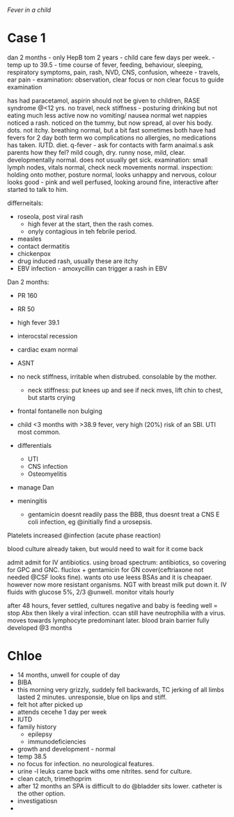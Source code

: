 ###### Fever in a child

# Case 1
dan 2 months - only HepB
tom 2 years - child care few days per week.
    - temp up to 39.5
    - time course of fever, feeding, behaviour, sleeping, respiratory symptoms, pain, rash, NVD, CNS, confusion, wheeze
    - travels, ear pain
    - examination: observation, clear focus or non clear focus to guide examination

has had paracetamol, 
aspirin should not be given to children, RASE syndrome @<12 yrs.
no travel, neck stiffness - posturing
drinking but not eating
much less active now
no vomiting/ nausea
normal wet nappies
noticed a rash. noticed on the tummy, but now spread, al over his body. dots. not itchy. 
breathing normal, but a bit fast sometimes
both have had fevers for 2 day
both term wo complications no allergies, no medications has taken. IUTD. diet. 
q-fever - ask for contacts with farm anaimal.s
ask parents how they fel?
mild cough, dry.
runny nose, mild, clear.
developmentally normal.
does not usually get sick.
examination: small lymph nodes, vitals normal, check neck movements normal.
inspection: holding onto mother, posture normal, looks unhappy and nervous, colour looks good - pink and well perfused, looking around fine, interactive after started to talk to him.

differneitals:
- roseola, post viral rash
    + high fever at the start, then the rash comes.
    + onyly contagious in teh febrile period.
- measles
- contact dermatitis
- chickenpox
- drug induced rash, usually these are itchy
- EBV infection - amoxycillin can trigger a rash in EBV


Dan 2 months: 
- PR 160 
- RR 50
- high fever 39.1
- interocstal recession
- cardiac exam normal
- ASNT
- no neck stiffness, irritable when distrubed. consolable by the mother. 
    + neck stiffness: put knees up and see if neck mves, lift chin to chest, but starts crying
- frontal fontanelle non bulging
- child <3 months with >38.9 fever, very high (20%) risk of an SBI. UTI most common.
- differentials
    + UTI
    + CNS infection
    + Osteomyelitis
- manage Dan

- meningitis
    + gentamicin doesnt readily pass the BBB, thus doesnt treat a CNS E coli infection, eg @initially find a urosepsis.

Platelets increased @infection (acute phase reaction)

blood culture already taken, but would need to wait for it come back

admit
admit for IV antibiotics. using broad spectrum: antibiotics, so covering for GPC and GNC. fluclox + gentamicin for GN cover(ceftriaxone not needed @CSF looks fine). wants oto use leess BSAs and it is cheapaer. however now more resistant organisms. 
NGT with breast milk put down it.
IV fluids with glucose 5%, 2/3 @unwell.
monitor vitals hourly

after 48 hours, fever settled, cultures negative and baby is feeding well = stop Abx
then likely a viral infection. ccan still have  neutrophilia with a virus. moves towards lymphocyte predominant later.
blood brain barrier fully developed @3 months



# Chloe 
- 14 months, unwell for couple of day
- BIBA
- this morning very grizzly, suddely fell backwards, TC jerking of all limbs lasted 2 minutes. unresponsie, blue on lips and stiff.
- felt hot after picked up
- attends cecehe 1 day per week
- IUTD
- family history
    + epilepsy
    + immunodeficiencies
- growth and development - normal
- temp 38.5
- no focus for infection. no neurological features.
- urine -l leuks came back withs ome nitrites. send for culture. 
- clean catch, trimethoprim
- after 12 months an SPA is difficult to do @bladder sits lower. catheter is the other option.
- investigatiosn
- 

